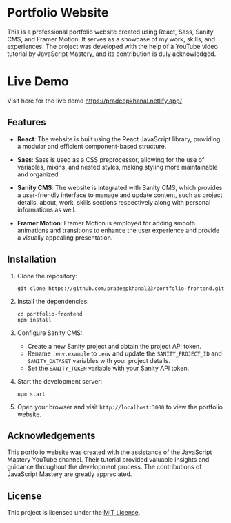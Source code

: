 # Portfolio Website

This is a professional portfolio website created using React, Sass, Sanity CMS, and Framer Motion. It serves as a showcase of my work, skills, and experiences. The project was developed with the help of a YouTube video tutorial by JavaScript Mastery, and its contribution is duly acknowledged.

# Live Demo

Visit here for the live demo https://pradeepkhanal.netlify.app/

## Features

- **React**: The website is built using the React JavaScript library, providing a modular and efficient component-based structure.

- **Sass**: Sass is used as a CSS preprocessor, allowing for the use of variables, mixins, and nested styles, making styling more maintainable and organized.

- **Sanity CMS**: The website is integrated with Sanity CMS, which provides a user-friendly interface to manage and update content, such as project details, about, work, skills sections respectively along with personal informations as well.

- **Framer Motion**: Framer Motion is employed for adding smooth animations and transitions to enhance the user experience and provide a visually appealing presentation.

## Installation

1. Clone the repository:

   ```
   git clone https://github.com/pradeepkhanal23/portfolio-frontend.git
   ```

2. Install the dependencies:

   ```
   cd portfolio-frontend
   npm install
   ```

3. Configure Sanity CMS:

   - Create a new Sanity project and obtain the project API token.
   - Rename `.env.example` to `.env` and update the `SANITY_PROJECT_ID` and `SANITY_DATASET` variables with your project details.
   - Set the `SANITY_TOKEN` variable with your Sanity API token.

4. Start the development server:

   ```
   npm start
   ```

5. Open your browser and visit `http://localhost:3000` to view the portfolio website.

## Acknowledgements

This portfolio website was created with the assistance of the JavaScript Mastery YouTube channel. Their tutorial provided valuable insights and guidance throughout the development process. The contributions of JavaScript Mastery are greatly appreciated.

## License

This project is licensed under the [MIT License](LICENSE).
